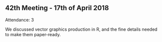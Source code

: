 42th Meeting - 17th of April 2018
----
Attendance: 3

We discussed vector graphics production in R, and the fine details needed to make them paper-ready.
